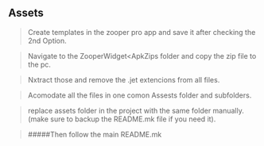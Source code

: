 ## Assets

>Create templates in the zooper pro app and save it after checking the 2nd Option.

>Navigate to the ZooperWidget<ApkZips folder and copy the zip file to the pc.

>Nxtract those and remove the .jet extencions from all files.

>Acomodate all the files in one comon Assests folder and subfolders.

>replace assets folder in the project with the same folder manually. 
 (make sure to backup the README.mk file if you need it).


>#####Then follow the main README.mk
